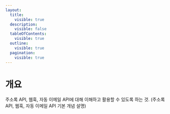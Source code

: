 ```yaml
---
layout:
  title:
    visible: true
  description:
    visible: false
  tableOfContents:
    visible: true
  outline:
    visible: true
  pagination:
    visible: true
---
```


# 개요

주소록 API, 웹훅, 자동 이메일 API에 대해 이해하고 활용할 수 있도록 하는 것. (주소록 API, 웹훅, 자동 이메일 API 기본 개념 설명)
